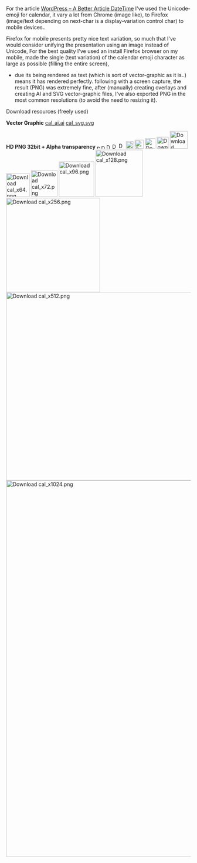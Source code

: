 For the article <a href="https://icompile.eladkarako.com/wordpress-a-better-article-datetime/#more-6058" target="_blank">WordPress – A Better Article DateTime</a> I've used the Unicode-emoji for calendar,
it vary a lot from Chrome (image like), to Firefox (image/text depending on next-char is a display-variation control char) to mobile devices..

Firefox for mobile presents pretty nice text variation,
so much that I've would consider unifying the presentation using an image instead of Unicode,
For the best quality I've used an install Firefox browser on my mobile, made the single (text variation) of the calendar emoji character as large as possible (filling the entire screen),
- due its being rendered as text (which is sort of vector-graphic as it is..) means it has rendered perfectly.
following with a screen capture, the result (PNG) was extremely fine, after (manually) creating overlays and creating AI and SVG vector-graphic files, I've also exported PNG in the most common resolutions (to avoid the need to resizing it).

Download resources (freely used)

<strong>Vector Graphic</strong>
<a download="cal_ai.ai"    href="https://icompile.eladkarako.com/_uploads/2016/10/cal_ai.ai"  >cal_ai.ai</a>
<a download="cal_svg.svg"  href="https://icompile.eladkarako.com/_uploads/2016/10/cal_svg.svg">cal_svg.svg</a>

<strong>HD PNG 32bit + Alpha transparency</strong>
<a download="cal_x8.png"    href="https://icompile.eladkarako.com/_uploads/2016/10/cal_x8.png"   ><img width="8"    height="8"    alt="Download cal_x8.png"    src="https://icompile.eladkarako.com/_uploads/2016/10/cal_x8.png"    /></a>
<a download="cal_x10.png"   href="https://icompile.eladkarako.com/_uploads/2016/10/cal_x10.png"  ><img width="10"   height="10"   alt="Download cal_x10.png"   src="https://icompile.eladkarako.com/_uploads/2016/10/cal_x10.png"   /></a>
<a download="cal_x12.png"   href="https://icompile.eladkarako.com/_uploads/2016/10/cal_x12.png"  ><img width="12"   height="12"   alt="Download cal_x12.png"   src="https://icompile.eladkarako.com/_uploads/2016/10/cal_x12.png"   /></a>
<a download="cal_x14.png"   href="https://icompile.eladkarako.com/_uploads/2016/10/cal_x14.png"  ><img width="14"   height="14"   alt="Download cal_x14.png"   src="https://icompile.eladkarako.com/_uploads/2016/10/cal_x14.png"   /></a>
<a download="cal_x16.png"   href="https://icompile.eladkarako.com/_uploads/2016/10/cal_x16.png"  ><img width="16"   height="16"   alt="Download cal_x16.png"   src="https://icompile.eladkarako.com/_uploads/2016/10/cal_x16.png"   /></a>
<a download="cal_x20.png"   href="https://icompile.eladkarako.com/_uploads/2016/10/cal_x20.png"  ><img width="20"   height="20"   alt="Download cal_x20.png"   src="https://icompile.eladkarako.com/_uploads/2016/10/cal_x20.png"   /></a>
<a download="cal_x24.png"   href="https://icompile.eladkarako.com/_uploads/2016/10/cal_x24.png"  ><img width="24"   height="24"   alt="Download cal_x24.png"   src="https://icompile.eladkarako.com/_uploads/2016/10/cal_x24.png"   /></a>
<a download="cal_x28.png"   href="https://icompile.eladkarako.com/_uploads/2016/10/cal_x28.png"  ><img width="28"   height="28"   alt="Download cal_x28.png"   src="https://icompile.eladkarako.com/_uploads/2016/10/cal_x28.png"   /></a>
<a download="cal_x32.png"   href="https://icompile.eladkarako.com/_uploads/2016/10/cal_x32.png"  ><img width="32"   height="32"   alt="Download cal_x32.png"   src="https://icompile.eladkarako.com/_uploads/2016/10/cal_x32.png"   /></a>
<a download="cal_x48.png"   href="https://icompile.eladkarako.com/_uploads/2016/10/cal_x48.png"  ><img width="48"   height="48"   alt="Download cal_x48.png"   src="https://icompile.eladkarako.com/_uploads/2016/10/cal_x48.png"   /></a>
<a download="cal_x64.png"   href="https://icompile.eladkarako.com/_uploads/2016/10/cal_x64.png"  ><img width="64"   height="64"   alt="Download cal_x64.png"   src="https://icompile.eladkarako.com/_uploads/2016/10/cal_x64.png"   /></a>
<a download="cal_x72.png"   href="https://icompile.eladkarako.com/_uploads/2016/10/cal_x72.png"  ><img width="72"   height="72"   alt="Download cal_x72.png"   src="https://icompile.eladkarako.com/_uploads/2016/10/cal_x72.png"   /></a>
<a download="cal_x96.png"   href="https://icompile.eladkarako.com/_uploads/2016/10/cal_x96.png"  ><img width="96"   height="96"   alt="Download cal_x96.png"   src="https://icompile.eladkarako.com/_uploads/2016/10/cal_x96.png"   /></a>
<a download="cal_x128.png"  href="https://icompile.eladkarako.com/_uploads/2016/10/cal_x128.png" ><img width="128"  height="128"  alt="Download cal_x128.png"  src="https://icompile.eladkarako.com/_uploads/2016/10/cal_x128.png"  /></a>
<a download="cal_x256.png"  href="https://icompile.eladkarako.com/_uploads/2016/10/cal_x256.png" ><img width="256"  height="256"  alt="Download cal_x256.png"  src="https://icompile.eladkarako.com/_uploads/2016/10/cal_x256.png"  /></a>
<a download="cal_x512.png"  href="https://icompile.eladkarako.com/_uploads/2016/10/cal_x512.png" ><img width="512"  height="512"  alt="Download cal_x512.png"  src="https://icompile.eladkarako.com/_uploads/2016/10/cal_x512.png"  /></a>
<a download="cal_x1024.png" href="https://icompile.eladkarako.com/_uploads/2016/10/cal_x1024.png"><img width="1024" height="1024" alt="Download cal_x1024.png" src="https://icompile.eladkarako.com/_uploads/2016/10/cal_x1024.png" /></a>

